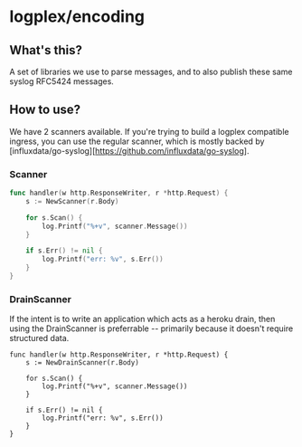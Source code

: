 # logplex/encoding

## What's this?

A set of libraries we use to parse messages, and to also publish these same
syslog RFC5424 messages.

## How to use?

We have 2 scanners available. If you're trying to build a logplex compatible ingress,
you can use the regular scanner, which is mostly backed by
[influxdata/go-syslog][https://github.com/influxdata/go-syslog].

### Scanner

```go
func handler(w http.ResponseWriter, r *http.Request) {
	s := NewScanner(r.Body)

	for s.Scan() {
		log.Printf("%+v", scanner.Message())
	}

	if s.Err() != nil {
		log.Printf("err: %v", s.Err())
	}
}
```

### DrainScanner

If the intent is to write an application which acts as a heroku drain,
then using the DrainScanner is preferrable -- primarily because it doesn't
require structured data.

```
func handler(w http.ResponseWriter, r *http.Request) {
	s := NewDrainScanner(r.Body)

	for s.Scan() {
		log.Printf("%+v", scanner.Message())
	}

	if s.Err() != nil {
		log.Printf("err: %v", s.Err())
	}
}
```
